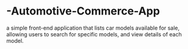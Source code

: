 # -Automotive-Commerce-App
a simple front-end application that lists car models available for sale, allowing users to search for specific models, and view details of each model.
